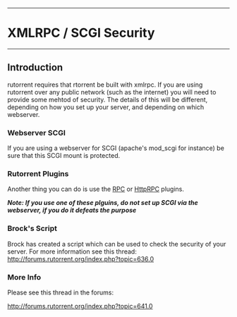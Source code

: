 
---

# XMLRPC / SCGI Security #

---





## Introduction ##

rutorrent requires that rtorrent be built with xmlrpc.  If you are using rutorrent over any public network (such as the internet) you will need to provide some mehtod of security.  The details of this will be different, depending on how you set up your server, and depending on which webserver.


### Webserver SCGI ###


If you are using a webserver for SCGI (apache's mod\_scgi for instance)  be sure that this SCGI mount is protected.


### Rutorrent Plugins ###

Another thing you can do is use the [RPC](PluginRPC.md) or [HttpRPC](PluginHTTPRPC.md) plugins.

**_Note:  If you use one of these plguins, do not set up SCGI via the webserver, if you do it defeats the purpose_**


### Brock's Script ###

Brock has created a script which can be used to check the security of your server.  For more information see this thread: http://forums.rutorrent.org/index.php?topic=636.0


### More Info ###

Please see this thread in the forums:


http://forums.rutorrent.org/index.php?topic=641.0